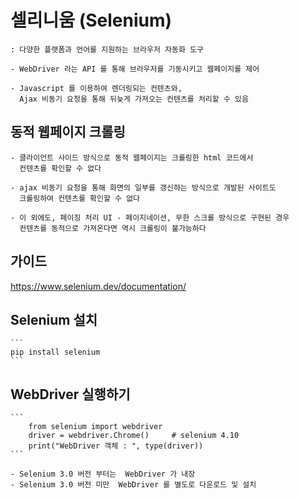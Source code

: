# 셀리니움 (Selenium)

    : 다양한 플랫폼과 언어를 지원하는 브라우저 자동화 도구

    - WebDriver 라는 API 를 통해 브라우저를 기동시키고 웹페이지를 제어

    - Javascript 를 이용하여 렌더링되는 컨텐츠와, 
      Ajax 비동기 요청을 통해 뒤늦게 가져오는 컨텐츠를 처리할 수 있음

## 동적 웹페이지 크롤링

    - 클라이언트 사이드 방식으로 동적 웹페이지는 크롤링한 html 코드에서 
      컨텐츠를 확인할 수 없다

    - ajax 비동기 요청을 통해 화면의 일부를 갱신하는 방식으로 개발된 사이트도
      크롤링하여 컨텐츠를 확인할 수 없다

    - 이 외에도, 페이징 처리 UI - 페이지네이션, 무한 스크롤 방식으로 구현된 경우
      컨텐츠를 동적으로 가져온다면 역시 크롤링이 불가능하다

## 가이드
https://www.selenium.dev/documentation/

## Selenium 설치
    ```
    pip install selenium
    ```

## WebDriver 실행하기
    ```
        from selenium import webdriver
        driver = webdriver.Chrome()     # selenium 4.10
        print("WebDriver 객체 : ", type(driver))
    ```

    - Selenium 3.0 버전 부터는  WebDriver 가 내장
    - Selenium 3.0 버전 미만  WebDriver 를 별도로 다운로드 및 설치